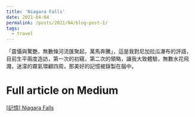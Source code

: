 ```yaml
---
title: 'Niagara Falls'
date: 2021-04-04
permalink: /posts/2021/04/blog-post-1/
tags:
  - travel
---
```


「震懾與驚艷，無數條河流匯聚起，萬馬奔騰」，這是我對尼加拉瓜瀑布的評語，目前生平兩度造訪，第一次的初窺，第二次的領略，讓我大致體驗，無數水花飛濺，迷濛的霧氣環顧四周，那美好的記憶被錄製在腦中。

Full article on Medium
======
[[記憶] Niagara Falls](https://medium.com/@jackson1998/%E8%A8%98%E6%86%B6-niagara-falls-72c213f7debe)
